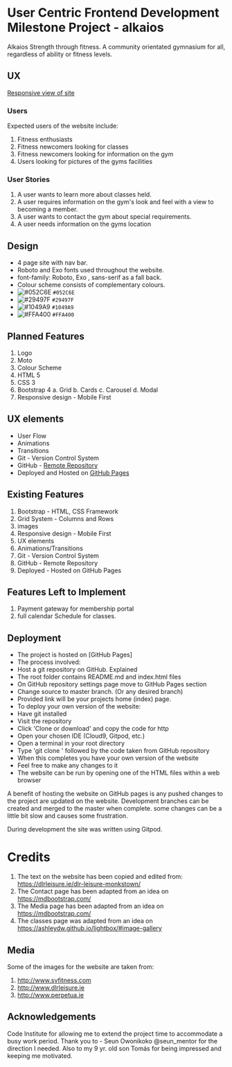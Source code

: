 

# User Centric Frontend Development Milestone Project - alkaios

Alkaios Strength through fitness. A community orientated gymnasium for all, regardless of ability or fitness levels.

## UX

  [Responsive view of site](https://github.io/alkaios/documentation/Responsive.png)

### Users

Expected users of the website include:
1. Fitness enthusiasts 
2. Fitness newcomers looking for classes
3. Fitness newcomers looking for information on the gym
4. Users looking for pictures of the gyms facilities

### User Stories

1. A user wants to learn more about classes held. 
2. A user requires information on the gym's look and feel with a view to becoming a member.
3. A user wants to contact the gym about special requirements.
4. A user needs information on the gyms location


## Design

- 4 page site with nav bar. 
- Roboto  and Exo fonts used throughout the website.
- font-family: Roboto, Exo , sans-serif as a fall back.
- Colour scheme consists of complementary colours.
- ![#052C6E](https://placehold.it/15/052C6E/000000?text=+) `#052C6E`
- ![#29497F](https://placehold.it/15/29497F/000000?text=+) `#29497F`
- ![#1049A9](https://placehold.it/15/1049A9/000000?text=+) `#1049A9`
- ![#FFA400](https://placehold.it/15/FFA400/000000?text=+) `#FFA400`

## Planned Features

1. Logo
2. Moto
3. Colour Scheme
4. HTML 5
5. CSS 3
5. Bootstrap 4
  a. Grid 
  b. Cards
  c. Carousel
  d. Modal
6. Responsive design - Mobile First


## UX elements
- User Flow
- Animations
- Transitions
- Git - Version Control System
- GitHub - [Remote Repository](https://github.com/S10N/alkaios)
- Deployed and Hosted on [GitHub Pages](https://s10n.Github.io/alkaios/index.html)


## Existing Features

1. Bootstrap - HTML, CSS Framework
2. Grid System - Columns and Rows
3. images
4. Responsive design - Mobile First
5. UX elements
6. Animations/Transitions
7. Git - Version Control System
8. GitHub - Remote Repository
9. Deployed - Hosted on GitHub Pages


## Features Left to Implement
1. Payment gateway for membership portal
2. full calendar Schedule for classes.

## Deployment
- The project is hosted on [GitHub Pages]
- The process involved:
- Host a git repository on GitHub. Explained 
- The root folder contains README.md and index.html files
- On GitHub repository settings page move to GitHub Pages section
- Change source to master branch. (Or any desired branch)
- Provided link will be your projects home (index) page. 
- To deploy your own version of the website:
- Have git installed
- Visit the repository
- Click 'Clone or download' and copy the code for http
- Open your chosen IDE (Cloud9, Gitpod, etc.)
- Open a terminal in your root directory
- Type 'git clone ' followed by the code taken from GitHub repository
- When this completes you have your own version of the website
- Feel free to make any changes to it
- The website can be run by opening one of the HTML files within a web browser

A benefit of hosting the website on GitHub pages is any pushed changes to the project are updated on the website. 
Development branches can be created and merged to the master when complete.
some changes can be a little bit slow and causes some frustration.

During development the site was written using Gitpod.

# Credits
1. The text on the website has been copied and edited from:  https://dlrleisure.ie/dlr-leisure-monkstown/ 
2. The Contact page has been adapted from an idea on https://mdbootstrap.com/
3. The Media page has been adapted from an idea on https://mdbootstrap.com/
4. The classes page was adapted from an idea on https://ashleydw.github.io/lightbox/#image-gallery

## Media
Some of the images for the website are taken from:
1. http://www.svfitness.com
2. http://www.dlrleisure.ie
3. http://www.perpetua.ie


## Acknowledgements
Code Institute for allowing me to extend the project time to accommodate a busy work period.
Thank you to  - Seun Owonikoko  @seun_mentor for the direction I needed.
Also to my 9 yr. old son Tomás for being impressed and keeping me motivated.

